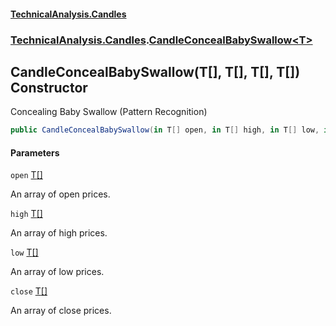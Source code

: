 #### [TechnicalAnalysis\.Candles](Atypical.TechnicalAnalysis.Candles.md 'Atypical\.TechnicalAnalysis\.Candles')
### [TechnicalAnalysis\.Candles](Atypical.TechnicalAnalysis.Candles.md#TechnicalAnalysis.Candles 'TechnicalAnalysis\.Candles').[CandleConcealBabySwallow&lt;T&gt;](CandleConcealBabySwallow_T_.md 'TechnicalAnalysis\.Candles\.CandleConcealBabySwallow\<T\>')

## CandleConcealBabySwallow\(T\[\], T\[\], T\[\], T\[\]\) Constructor

Concealing Baby Swallow \(Pattern Recognition\)

```csharp
public CandleConcealBabySwallow(in T[] open, in T[] high, in T[] low, in T[] close);
```
#### Parameters

<a name='TechnicalAnalysis.Candles.CandleConcealBabySwallow_T_.CandleConcealBabySwallow(T[],T[],T[],T[]).open'></a>

`open` [T](CandleConcealBabySwallow_T_.md#TechnicalAnalysis.Candles.CandleConcealBabySwallow_T_.T 'TechnicalAnalysis\.Candles\.CandleConcealBabySwallow\<T\>\.T')[\[\]](https://docs.microsoft.com/en-us/dotnet/api/System.Array 'System\.Array')

An array of open prices\.

<a name='TechnicalAnalysis.Candles.CandleConcealBabySwallow_T_.CandleConcealBabySwallow(T[],T[],T[],T[]).high'></a>

`high` [T](CandleConcealBabySwallow_T_.md#TechnicalAnalysis.Candles.CandleConcealBabySwallow_T_.T 'TechnicalAnalysis\.Candles\.CandleConcealBabySwallow\<T\>\.T')[\[\]](https://docs.microsoft.com/en-us/dotnet/api/System.Array 'System\.Array')

An array of high prices\.

<a name='TechnicalAnalysis.Candles.CandleConcealBabySwallow_T_.CandleConcealBabySwallow(T[],T[],T[],T[]).low'></a>

`low` [T](CandleConcealBabySwallow_T_.md#TechnicalAnalysis.Candles.CandleConcealBabySwallow_T_.T 'TechnicalAnalysis\.Candles\.CandleConcealBabySwallow\<T\>\.T')[\[\]](https://docs.microsoft.com/en-us/dotnet/api/System.Array 'System\.Array')

An array of low prices\.

<a name='TechnicalAnalysis.Candles.CandleConcealBabySwallow_T_.CandleConcealBabySwallow(T[],T[],T[],T[]).close'></a>

`close` [T](CandleConcealBabySwallow_T_.md#TechnicalAnalysis.Candles.CandleConcealBabySwallow_T_.T 'TechnicalAnalysis\.Candles\.CandleConcealBabySwallow\<T\>\.T')[\[\]](https://docs.microsoft.com/en-us/dotnet/api/System.Array 'System\.Array')

An array of close prices\.